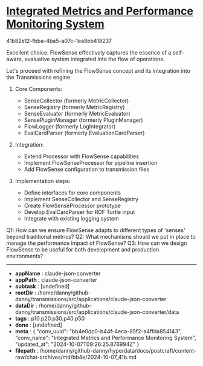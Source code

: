 # [Integrated Metrics and Performance Monitoring System](https://claude.ai/chat/bb4e0dc0-b44f-4eca-85f2-a4ffda854143)

41b82e12-fbba-4ba5-a07c-1ea8eb418237

 Excellent choice. FlowSense effectively captures the essence of a self-aware, evaluative system integrated into the flow of operations.

Let's proceed with refining the FlowSense concept and its integration into the Transmissions engine:

1. Core Components:
   - SenseCollector (formerly MetricCollector)
   - SenseRegistry (formerly MetricRegistry)
   - SenseEvaluator (formerly MetricEvaluator)
   - SensePluginManager (formerly PluginManager)
   - FlowLogger (formerly LogIntegrator)
   - EvalCardParser (formerly EvaluationCardParser)

2. Integration:
   - Extend Processor with FlowSense capabilities
   - Implement FlowSenseProcessor for pipeline insertion
   - Add FlowSense configuration to transmission files

3. Implementation steps:
   - Define interfaces for core components
   - Implement SenseCollector and SenseRegistry
   - Create FlowSenseProcessor prototype
   - Develop EvalCardParser for RDF Turtle input
   - Integrate with existing logging system

Q1: How can we ensure FlowSense adapts to different types of 'senses' beyond traditional metrics?
Q2: What mechanisms should we put in place to manage the performance impact of FlowSense?
Q3: How can we design FlowSense to be useful for both development and production environments?

---

* **appName** : claude-json-converter
* **appPath** : claude-json-converter
* **subtask** : [undefined]
* **rootDir** : /home/danny/github-danny/transmissions/src/applications/claude-json-converter
* **dataDir** : /home/danny/github-danny/transmissions/src/applications/claude-json-converter/data
* **tags** : p10.p20.p30.p40.p50
* **done** : [undefined]
* **meta** : {
  "conv_uuid": "bb4e0dc0-b44f-4eca-85f2-a4ffda854143",
  "conv_name": "Integrated Metrics and Performance Monitoring System",
  "updated_at": "2024-10-07T09:26:25.876994Z"
}
* **filepath** : /home/danny/github-danny/hyperdata/docs/postcraft/content-raw/chat-archives/md/bb4e/2024-10-07_41b.md